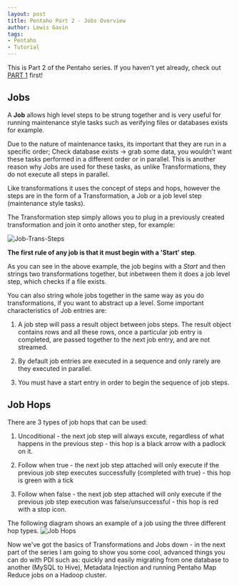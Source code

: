 ```yaml
---
layout: post
title: Pentaho Part 2 - Jobs Overview
author: Lewis Gavin
tags:
- Pentaho
- Tutorial
---
```


This is Part 2 of the Pentaho series. If you haven't yet already, check out [PART 1](http://gavlaaaaaaaa.github.io/Pentaho-Transformations-Overview/) first!

## Jobs
A **Job** allows high level steps to be strung together and is very useful for running maintenance style tasks such as verifying files or databases exists for example.

Due to the nature of maintenance tasks, its important that they are run in a specific order; Check database exists -> grab some data, you wouldn't want these tasks performed in a different order or in parallel. This is another reason why Jobs are used for these tasks, as unlike Transformations, they do not execute all steps in parallel.

Like transformations it uses the concept of steps and hops, however the steps are in the form of a Transformation, a Job or a job level step (maintenance style tasks).

The Transformation step simply allows you to plug in a previously created transformation and join it onto another step, for example:

![Job-Trans-Steps](http://wiki.pentaho.com/download/attachments/8291384/transformation_diagram_revised.jpg?version=1&modificationDate=1214485137000)

**The first rule of any job is that it must begin with a 'Start' step**.

As you can see in the above example, the job begins with a *Start* and then strings two transformations together, but inbetween them
it does a job level step, which checks if a file exists.

You can also string whole jobs together in the same way as you do transformations, if you want to abstract up a level. Some important characteristics of Job entries are:

1. A job step will pass a result object between jobs steps. The result object contains rows and all these rows, once a particular job entry is completed, are passed together to the next job entry, and are not streamed.

2. By default job entries are executed in a sequence and only rarely are they executed in parallel.

3. You must have a start entry in order to begin the sequence of job steps.

## Job Hops
There are 3 types of job hops that can be used:

1. Uncoditional - the next job step will always excute, regardless of what happens in the previous step - this hop is a black arrow with a padlock on it.

2. Follow when true - the next job step attached will only execute if the previous job step executes successfully (completed with true) - this hop is green with a tick

3. Follow when false - the next job step attached will only execute if the previous job step execution was false/unsuccessful - this hop is red with a stop icon.


The following diagram shows an example of a job using the three different hop types.
![Job Hops](https://www.lewisgavin.co.uk/images/Pentaho/job_hops.jpg)


Now we've got the basics of Transformations and Jobs down - in the next part of the series I am going to show you some cool, advanced things you can do with PDI such as: quickly and easily migrating from one database to another (MySQL to Hive), Metadata Injection and running Pentaho Map Reduce jobs on a Hadoop cluster.
